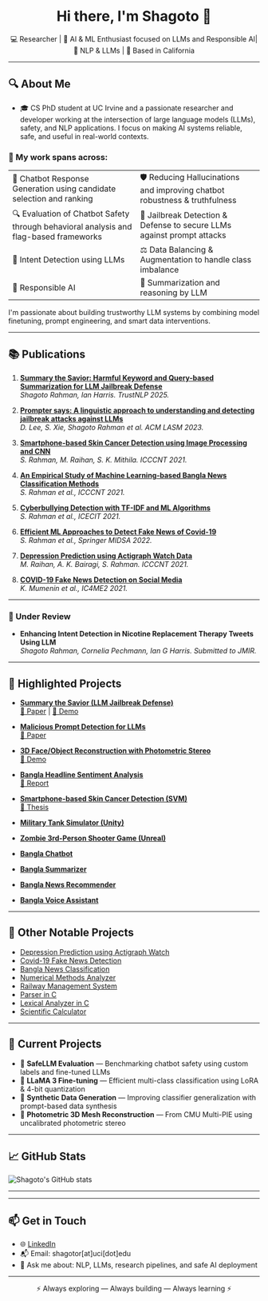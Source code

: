 <h1 align="center">Hi there, I'm Shagoto 👋</h1>

<p align="center">
  💻 Researcher | 🤖 AI & ML Enthusiast focused on LLMs and Responsible AI| 🔬 NLP & LLMs | 📍 Based in California
</p>

---
## 🔍 About Me
- 🎓 CS PhD student at UC Irvine and a passionate researcher and developer working at the intersection of large language models (LLMs), safety, and NLP applications. I focus on making AI systems reliable, safe, and useful in real-world contexts.

### 🔬 My work spans across:

<table>
  <tr>
    <td>🤖 Chatbot Response Generation using candidate selection and ranking</td>
    <td>🛡️ Reducing Hallucinations and improving chatbot robustness & truthfulness</td>
  </tr>
  <tr>
    <td>🔍 Evaluation of Chatbot Safety through behavioral analysis and flag-based frameworks</td>
    <td>🚨 Jailbreak Detection & Defense to secure LLMs against prompt attacks</td>
  </tr>
  <tr>
    <td>🧠 Intent Detection using LLMs</td>
    <td>⚖️ Data Balancing & Augmentation to handle class imbalance</td>
  </tr>
  <tr>
    <td>🤖 Responsible AI</td>
    <td>📝 Summarization and reasoning by LLM</td>
  </tr>
</table>


I'm passionate about building trustworthy LLM systems by combining model finetuning, prompt engineering, and smart data interventions.

---

## 📚 Publications

1. [**Summary the Savior: Harmful Keyword and Query-based Summarization for LLM Jailbreak Defense**](https://doi.org/10.18653/v1/2025.trustnlp-main.17)  
   _Shagoto Rahman, Ian Harris. TrustNLP 2025._

2. [**Prompter says: A linguistic approach to understanding and detecting jailbreak attacks against LLMs**](https://doi.org/10.1145/3689217.3690618)  
   _D. Lee, S. Xie, Shagoto Rahman et al. ACM LASM 2023._

3. [**Smartphone-based Skin Cancer Detection using Image Processing and CNN**](https://ieeexplore.ieee.org/document/9579966)  
   _S. Rahman, M. Raihan, S. K. Mithila. ICCCNT 2021._

4. [**An Empirical Study of Machine Learning-based Bangla News Classification Methods**](https://ieeexplore.ieee.org/document/9579655)  
   _S. Rahman et al., ICCCNT 2021._

5. [**Cyberbullying Detection with TF-IDF and ML Algorithms**](https://ieeexplore.ieee.org/document/9641251)  
   _S. Rahman et al., ICECIT 2021._

6. [**Efficient ML Approaches to Detect Fake News of Covid-19**](https://doi.org/10.1007/978-981-19-2347-0_40)  
   _S. Rahman et al., Springer MIDSA 2022._

7. [**Depression Prediction using Actigraph Watch Data**](https://ieeexplore.ieee.org/document/9579614)  
   _M. Raihan, A. K. Bairagi, S. Rahman. ICCCNT 2021._

8. [**COVID-19 Fake News Detection on Social Media**](https://ieeexplore.ieee.org/document/9768523)  
   _K. Mumenin et al., IC4ME2 2021._

---

### 📝 Under Review

- **Enhancing Intent Detection in Nicotine Replacement Therapy Tweets Using LLM**  
  _Shagoto Rahman, Cornelia Pechmann, Ian G Harris. Submitted to JMIR._

---

## 🧪 Highlighted Projects

- **[Summary the Savior (LLM Jailbreak Defense)](https://github.com/shrestho10/SummaryTheSavior)**  
  [📄 Paper](https://aclanthology.org/2025.trustnlp-main.17/) | [🎥 Demo](https://www.youtube.com/watch?v=W2cgTBipBEo&t=1s)

- **[Malicious Prompt Detection for LLMs](https://github.com/shrestho10/malicious-prompt-detection-for-LLMs)**  
  [📄 Paper](https://dl.acm.org/doi/10.1145/3689217.3690618)

- **[3D Face/Object Reconstruction with Photometric Stereo](https://github.com/shrestho10/3D-Face-Object-Surface-Reconstruction-Using-Calibrated-and-Uncalibrated-Photometric-Stereo)**  
  [🎥 Demo](https://www.youtube.com/watch?v=5YFaPDeGGcs)

- **[Bangla Headline Sentiment Analysis](https://github.com/shrestho10/Bangla-Headline-Sentiment-Analysis)**  
  [📄 Report](https://github.com/shrestho10/Bangla-Headline-Sentiment-Analysis/blob/main/Bangla%20news%20headline%20sentiment%20analysis.pdf)

- **[Smartphone-based Skin Cancer Detection (SVM)](https://github.com/shrestho10/Smartphone-based-Skin-Cancer-Detection-using-Image-Processing-and-Support-Vector-Machine.-)**  
  [📄 Thesis](https://github.com/shrestho10/Smartphone-based-Skin-Cancer-Detection-using-Image-Processing-and-Support-Vector-Machine.-/blob/main/Thesis%20Report_%20Shagoto.pdf)

- **[Military Tank Simulator (Unity)](https://github.com/shrestho10/MilitaryTankSimulator)**

- **[Zombie 3rd-Person Shooter Game (Unreal)](https://github.com/shrestho10/Zombie-3rd-Person-shooter-3D-Game)**

- **[Bangla Chatbot](https://github.com/shrestho10/Bangla-Chatbot)**  
- **[Bangla Summarizer](https://github.com/shrestho10/Bangla-Summarizer)**  
- **[Bangla News Recommender](https://github.com/shrestho10/Bangla-Article-Similarity-and-recommendation-using-Cosine-Similarity_2)**  
- **[Bangla Voice Assistant](#)**

---

## 🧰 Other Notable Projects
- [Depression Prediction using Actigraph Watch](https://ieeexplore.ieee.org/document/9579614)  
- [Covid-19 Fake News Detection](#)  
- [Bangla News Classification](#)  
- [Numerical Methods Analyzer](https://github.com/shrestho10/NumericalMethods)  
- [Railway Management System](https://github.com/shrestho10/RailwayMangementSystem)  
- [Parser in C](https://github.com/shrestho10/Parser-In-C)  
- [Lexical Analyzer in C](https://github.com/shrestho10/Lexical-Analyzer-in-C)  
- [Scientific Calculator](https://github.com/shrestho10/SimpleCalculator)

---


## 🚧 Current Projects

- 🧪 **SafeLLM Evaluation** — Benchmarking chatbot safety using custom labels and fine-tuned LLMs
- 🦙 **LLaMA 3 Fine-tuning** — Efficient multi-class classification using LoRA & 4-bit quantization
- 🧵 **Synthetic Data Generation** — Improving classifier generalization with prompt-based data synthesis
- 📸 **Photometric 3D Mesh Reconstruction** — From CMU Multi-PIE using uncalibrated photometric stereo

---


## 📈 GitHub Stats
![Shagoto's GitHub stats](https://github-readme-stats.vercel.app/api?username=shrestho10&count_private=true&show_icons=true&theme=default)


---


---

## 📫 Get in Touch

- 🌐 [LinkedIn](https://www.linkedin.com/in/shagoto-rahman-656996188/)
- 📬 Email: shagotor[at]uci[dot]edu
- 💬 Ask me about: NLP, LLMs, research pipelines, and safe AI deployment

---

<p align="center">
  ⚡ Always exploring — Always building — Always learning ⚡
</p>
